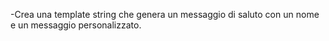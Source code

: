 -Crea una template string che genera un messaggio di saluto con un nome e un messaggio personalizzato.
